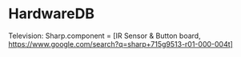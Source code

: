 # HardwareDB
Television: Sharp.component = [IR Sensor &amp; Button board, https://www.google.com/search?q=sharp+715g9513-r01-000-004t]
